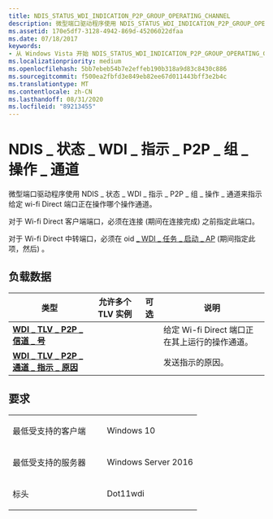 ```yaml
---
title: NDIS_STATUS_WDI_INDICATION_P2P_GROUP_OPERATING_CHANNEL
description: 微型端口驱动程序使用 NDIS_STATUS_WDI_INDICATION_P2P_GROUP_OPERATING_CHANNEL 指示给定 Wi-fi Direct 端口正在操作的操作通道。
ms.assetid: 170e5df7-3128-4942-869d-45206022dfaa
ms.date: 07/18/2017
keywords:
- 从 Windows Vista 开始 NDIS_STATUS_WDI_INDICATION_P2P_GROUP_OPERATING_CHANNEL 网络驱动程序
ms.localizationpriority: medium
ms.openlocfilehash: 5bb7ebeb54b7e2effeb190b318a9d83c8430c886
ms.sourcegitcommit: f500ea2fbfd3e849eb82ee67d011443bff3e2b4c
ms.translationtype: MT
ms.contentlocale: zh-CN
ms.lasthandoff: 08/31/2020
ms.locfileid: "89213455"
---
```

# <a name="ndis_status_wdi_indication_p2p_group_operating_channel"></a>NDIS \_ 状态 \_ WDI \_ 指示 \_ P2P \_ 组 \_ 操作 \_ 通道


微型端口驱动程序使用 NDIS \_ 状态 \_ WDI \_ 指示 \_ P2P \_ 组 \_ 操作 \_ 通道来指示给定 wi-fi Direct 端口正在操作哪个操作通道。

对于 Wi-fi Direct 客户端端口，必须在连接 (期间在连接完成) 之前指定此端口。

对于 Wi-fi Direct 中转端口，必须在 oid [ \_ WDI \_ 任务 \_ 启动 \_ AP](oid-wdi-task-start-ap.md) (期间指定此项，然后) 。

## <a name="payload-data"></a>负载数据


| 类型                                                                                         | 允许多个 TLV 实例 | 可选 | 说明                                                        |
|----------------------------------------------------------------------------------------------|--------------------------------|----------|--------------------------------------------------------------------|
| [**WDI \_ TLV \_ P2P \_ 信道 \_ 号**](./wdi-tlv-p2p-channel-number.md)                    |                                |          | 给定 Wi-fi Direct 端口正在其上运行的操作通道。 |
| [**WDI \_ TLV \_ P2P \_ 通道 \_ 指示 \_ 原因**](./wdi-tlv-p2p-channel-indicate-reason.md) |                                |          | 发送指示的原因。                             |

 

<a name="requirements"></a>要求
------------

<table>
<colgroup>
<col width="50%" />
<col width="50%" />
</colgroup>
<tbody>
<tr class="odd">
<td><p>最低受支持的客户端</p></td>
<td><p>Windows 10</p></td>
</tr>
<tr class="even">
<td><p>最低受支持的服务器</p></td>
<td><p>Windows Server 2016</p></td>
</tr>
<tr class="odd">
<td><p>标头</p></td>
<td>Dot11wdi</td>
</tr>
</tbody>
</table>

 

